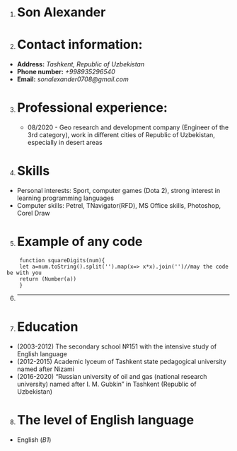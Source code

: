 1. # Son Alexander
2. # Contact information:
 * **Address:** _Tashkent, Republic of Uzbekistan_
 * **Phone number:** _+998935296540_
 * **Email:** _sonalexander0708@gmail.com_
3. # Professional experience:
    * 08/2020 - Geo research and development company (Engineer of the 3rd category), work in different cities of Republic of Uzbekistan, especially in desert areas
    
4. # Skills
* Personal interests: Sport, computer games (Dota 2), strong interest in learning programming languages
* Computer skills: Petrel, TNavigator(RFD), MS Office skills, Photoshop, Corel Draw  
5. # Example of any code
```
    function squareDigits(num){
    let a=num.toString().split('').map(x=> x*x).join('')//may the code be with you
    return (Number(a))
    }
```
6. --- 
7. # Education
* (2003-2012) The secondary school №151 with the intensive study of English language
* (2012-2015) Academic lyceum of Tashkent state pedagogical university named after Nizami
* (2016-2020) “Russian university of oil and gas (national research university) named after I. M. Gubkin” in Tashkent (Republic of Uzbekistan) 
8. # The level of English language
* English (*B1*)